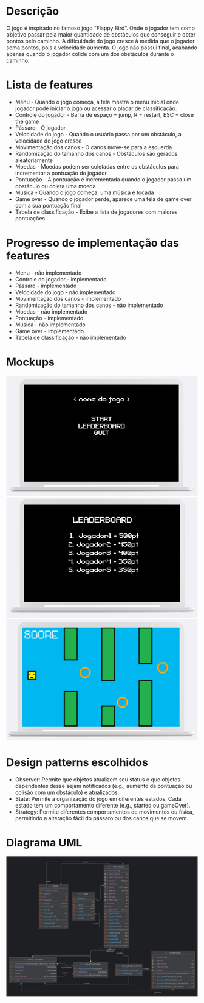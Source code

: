 # Descrição
O jogo é inspirado no famoso jogo “Flappy Bird”. Onde o jogador tem como objetivo passar pela maior quantidade de obstáculos que conseguir e obter pontos pelo caminho. A dificuldade do jogo cresce à medida que o jogador soma pontos, pois a velocidade aumenta. O jogo não possui final, acabando apenas quando o jogador colide com um dos obstáculos durante o caminho.

# Lista de features

- Menu - Quando o jogo começa, a tela mostra o menu inicial onde jogador pode iniciar o jogo ou acessar o placar de classificação.
- Controle do jogador - Barra de espaço = jump, R = restart, ESC = close the game
- Pássaro - O jogador
- Velocidade do jogo - Quando o usuário passa por um obstáculo, a velocidade do jogo cresce
- Movimentação dos canos - O canos move-se para a esquerda
- Randomização do tamanho dos canos - Obstáculos são gerados aleatoriamente  
- Moedas - Moedas podem ser coletadas entre os obstáculos para incrementar a pontuação do jogador
- Pontuação - A pontuação é incrementada quando o jogador passa um obstáculo ou coleta uma moeda
- Música - Quando o jogo começa, uma música é tocada
- Game over - Quando o jogador perde, aparece uma tela de game over com a sua pontuação final
- Tabela de classificação - Exibe a lista de jogadores com maiores pontuações

# Progresso de implementação das features
- Menu - não implementado
- Controle do jogador - implementado
- Pássaro - implementado
- Velocidade do jogo - não implementado
- Movimentação dos canos - implementado
- Randomização do tamanho dos canos - não implementado
- Moedas - não implementado
- Pontuação - implementado
- Música - não implementado
- Game over - implementado
- Tabela de classificação - não implementado

# Mockups

![MockupMENU.png](Docs%2FImages%2FMockupMENU.png)
![MockupLEADERBOARD.png](Docs%2FImages%2FMockupLEADERBOARD.png)
![MockupGAME.png](Docs%2FImages%2FMockupGAME.png)

# Design patterns escolhidos

- Observer: Permite que objetos atualizem seu status e que objetos dependentes desse sejam notificados (e.g., aumento da pontuação ou colisão com um obstáculo) e atualizados.
- State: Permite a organização do jogo em diferentes estados. Cada estado tem um comportamento diferente (e.g., started ou gameOver).
- Strategy: Permite diferentes comportamentos de movimentos ou física, permitindo a alteração fácil do pássaro ou dos canos que se movem.

# Diagrama UML

![FlappyBirdLanternaUML.png](Docs%2FImages%2FFlappyBirdLanternaUML.png)
